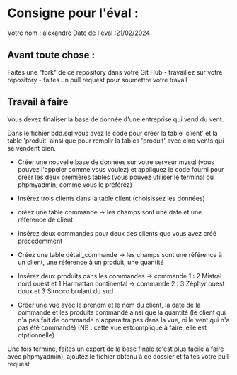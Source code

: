 # Consigne pour l'éval :

Votre nom : alexandre
Date de l'éval :21/02/2024

## Avant toute chose :

Faites une "fork" de ce repository dans votre Git Hub - travaillez sur votre repository - faites un pull request pour soumettre votre travail

## Travail à faire

Vous devez finaliser la base de donnée d'une entreprise qui vend du vent.

Dans le fichier bdd.sql vous avez le code pour créer la table 'client' et la table 'produit' ainsi que pour remplir la tables 'produit' avec cinq vents qui se vendent bien.

* Créer une nouvelle base de données sur votre serveur mysql (vous pouvez l'appeler comme vous voulez) et appliquez le code fourni pour créer les deux premières tables (vous pouvez utiliser le terminal ou phpmyadmin, comme vous le préférez)

* Insérez trois clients dans la table client (choisissez les données)

* créez une table commande -> les champs sont une date et une référence de client

* Insérez deux commandes pour deux des clients que vous avez créé precedemment

* Créez une table détail_commande -> les champs sont une référence à un client, une référence à un produit, une quantité

* Insérez deux produits dans les commandes  -> commande 1 : 2 Mistral nord ouest et 1 Harmattan continental
                                            -> commande 2 : 3 Zéphyr ouest doux et 3 Sirocco brulant du sud

* Créer une vue avec le prenom et le nom du client, la date de la commande et les produits commandé ainsi que la quantité (le client qui n'a pas fait de commande n'apparaitra pas dans la vue, ni le vent qui n'a pas été commandé) (NB : cette vue estcompliqué à faire, elle est otptionnelle)

Une fois terminé, faites un export de la base finale (c'est plus facile à faire avec phpmyadmin), ajoutez le fichier obtenu à ce dossier et faites votre pull request